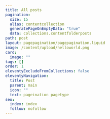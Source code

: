 ```yaml
---
title: All posts
pagination:
  size: 15
  alias: contentcollection
  generatePageOnEmptyData: "true"
  data: collections.contentfolderposts
path: post
layout: pagepagination/pagepagination.liquid
image: /content/upload/helloworld.png
card:
  image: ""
tags: []
order: 1
eleventyExcludeFromCollections: false
eleventyNavigation:
  title: Post
  parent: main
  icon: ""
  text: pageination pagetype
seo:
  index: index
  follow: nofollow
---
```

